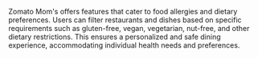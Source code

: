 Zomato Mom's offers features that cater to food allergies and dietary preferences. 
Users can filter restaurants and dishes based on specific requirements such as gluten-free, vegan, vegetarian, nut-free, and other dietary restrictions. 
This ensures a personalized and safe dining experience, accommodating individual health needs and preferences.
